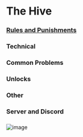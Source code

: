 # The Hive

### [Rules and Punishments](https://hive.growtopics.xyz/hive/rules/)

### Technical

### Common Problems

### Unlocks

### Other

### Server and Discord

###

![image](https://mcstore.io/images/coin.png)
